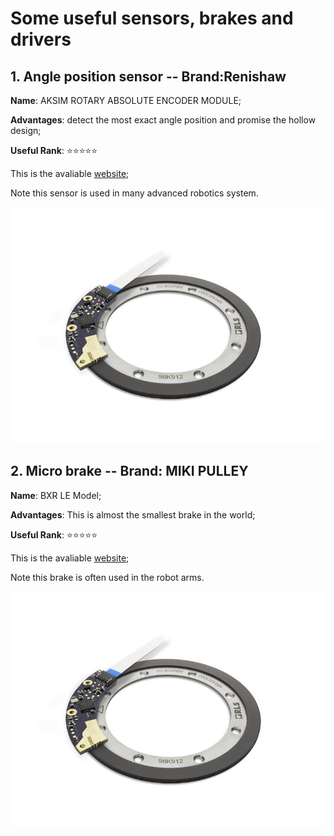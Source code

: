 # Some useful sensors, brakes and drivers

## 1. Angle position sensor -- Brand:Renishaw 

**Name**: AKSIM ROTARY ABSOLUTE ENCODER MODULE; 

**Advantages**: detect the most exact  angle position and promise the hollow design; 

**Useful Rank**: :star::star::star::star::star:

This is the avaliable [website](https://www.rls.si/cn_en/products/rotary-magnetic-encoders/absolute-encoders/aksim-rotary-absolute-encoder-module?___from_store=cn "Renshaw absolute angle sensor"); 

Note this sensor is used in many advanced robotics system.

![Alt text](https://raw.githubusercontent.com/markwu9494/WhatIHaveLearnedToday/master/Figure/aksim____1.jpeg)

## 2. Micro brake -- Brand: MIKI PULLEY

**Name**: BXR LE Model; 

**Advantages**: This is almost the smallest brake in the world;

**Useful Rank**: :star::star::star::star::star:

This is the avaliable [website](http://www.mikipulley.co.jp/EN/Products/ElectoromagneticClutchesAndBrakes/SpringActuatedTypeBrakes/BXR-LE/index.html#ble); 

Note this brake is often used in the robot arms.

![Alt text](https://raw.githubusercontent.com/markwu9494/WhatIHaveLearnedToday/master/Figure/aksim____1.jpeg)
